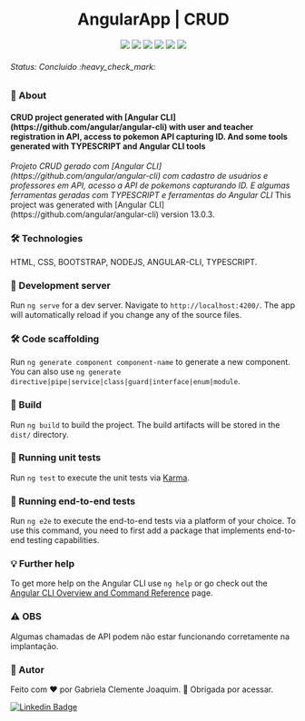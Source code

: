 
<h1 align="center"> AngularApp | CRUD </h1> 
<p align="center"> <img src="https://img.shields.io/static/v1?label=Status&message=Finished&color=#008000&style=for-the-badge&logo=ghost"/> <img src="https://img.shields.io/badge/npm-8.3.1-orange"/> <img src="https://img.shields.io/github/license/gabrielajc/angularApp"/> <img src="https://img.shields.io/badge/Bootstrap-7.1.2-brightgreen"/> <img src="https://img.shields.io/static/v1?label=Netlify&message=deploy&color=pink&style=for-the-badge&logo=netlify"/> <img src="https://badges.aleen42.com/src/angular.svg"/> </p>

<h6> Status: Concluido :heavy_check_mark: </h6>

### :small_blue_diamond: About
<h4> CRUD project generated with [Angular CLI](https://github.com/angular/angular-cli) with user and teacher registration in API, access to pokemon API capturing ID. And some tools generated with TYPESCRIPT and Angular CLI tools </h4>
<i> Projeto CRUD gerado com  [Angular CLI](https://github.com/angular/angular-cli) com cadastro de usuários e professores em API, acesso a API de pokemons capturando ID. E algumas ferramentas geradas com TYPESCRIPT e ferramentas do Angular CLI </i>
This project was generated with [Angular CLI](https://github.com/angular/angular-cli) version 13.0.3.

### 🛠️ Technologies
HTML, CSS, BOOTSTRAP, NODEJS, ANGULAR-CLI, TYPESCRIPT.

### 📁 Development server
Run `ng serve` for a dev server. Navigate to `http://localhost:4200/`. The app will automatically reload if you change any of the source files.

### 🛠️ Code scaffolding
Run `ng generate component component-name` to generate a new component. You can also use `ng generate directive|pipe|service|class|guard|interface|enum|module`.

### 🚀 Build
Run `ng build` to build the project. The build artifacts will be stored in the `dist/` directory.

### 🔬 Running unit tests
Run `ng test` to execute the unit tests via [Karma](https://karma-runner.github.io).

### 🔬 Running end-to-end tests
Run `ng e2e` to execute the end-to-end tests via a platform of your choice. To use this command, you need to first add a package that implements end-to-end testing capabilities.

### 💡 Further help
To get more help on the Angular CLI use `ng help` or go check out the [Angular CLI Overview and Command Reference](https://angular.io/cli) page.

### ⚠️ OBS
Algumas chamadas de API podem não estar funcionando corretamente na implantação.

### :woman: Autor
Feito com ❤️ por Gabriela Clemente Joaquim. :wave: Obrigada por acessar.

[![Linkedin Badge](https://img.shields.io/badge/-Gabe-blue?style=flat-square&logo=Linkedin&logoColor=white&link=https://www.linkedin.com/in/gabeclemente/)](https://www.linkedin.com/in/gabeclemente/)

